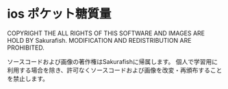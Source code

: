# ios ポケット糖質量

COPYRIGHT THE ALL RIGHTS OF THIS SOFTWARE AND IMAGES ARE HOLD BY Sakurafish. MODIFICATION AND REDISTRIBUTION ARE PROHIBITED.

ソースコードおよび画像の著作権はSakurafishに帰属します。 個人で学習用に利用する場合を除き、許可なくソースコードおよび画像を改変・再頒布することを禁止します。
